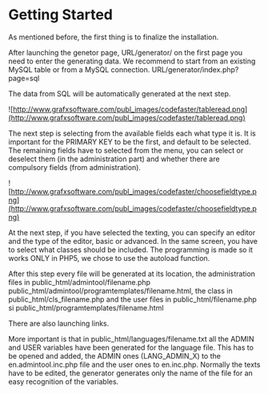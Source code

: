 # Getting Started #

As mentioned before, the first thing is to finalize the installation.

After launching the genetor page, URL/generator/ on the first page you need to enter the generating data. We recommend to start from an existing MySQL table or from a MySQL connection. URL/generator/index.php?page=sql

The data from SQL will be automatically generated at the next step.

![http://www.grafxsoftware.com/publ_images/codefaster/tableread.png](http://www.grafxsoftware.com/publ_images/codefaster/tableread.png)

The next step is selecting from the available fields each what type it is.
It is important for the PRIMARY KEY to be the first, and default to be selected. The remaining fields have to selected from  the menu, you can select or deselect them (in the administration part) and whether there are compulsory fields (from administration).

![http://www.grafxsoftware.com/publ_images/codefaster/choosefieldtype.png](http://www.grafxsoftware.com/publ_images/codefaster/choosefieldtype.png)

At the next step, if you have selected the texting, you can specify an editor and the type of the editor, basic or advanced.
In the same screen, you have to select what classes should be included. The programming is made so it works ONLY in PHP5, we chose to use the autoload function.

After this step every file will be generated at its location, the administration files in public\_html/admintool/filename.php public\_html/admintool/programtemplates/filename.html, the class in public\_html/cls\_filename.php and the user files in public\_html/filename.php si public\_html/programtemplates/filename.html

There are also launching links.

More important is that in public\_html/languages/filename.txt all the ADMIN and USER variables have been generated for the language file.
This has to be opened and added, the ADMIN ones (LANG\_ADMIN\_X) to the en.admintool.inc.php file and the user ones to en.inc.php.
Normally the texts have to be edited, the generator generates only the name of the file for an easy recognition of the variables.